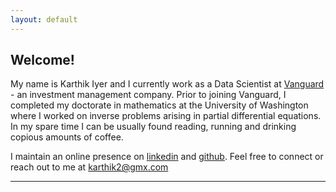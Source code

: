 ```yaml
---
layout: default
---
```


## Welcome!

My name is Karthik Iyer and I currently work as a Data Scientist at [Vanguard](https://en.wikipedia.org/wiki/The_Vanguard_Group) - an investment management company. Prior to joining Vanguard, I completed my doctorate in mathematics at the University of Washington where I worked on inverse problems arising in partial differential equations.  In my spare time I can be usually found reading, running and drinking copious amounts of coffee. 

I maintain an online presence on [linkedin](https://www.linkedin.com/in/iyer-karthik/) and [github](https://github.com/iyer-karthik). Feel free to connect or reach out to me at <karthik2@gmx.com>
 
 
---
